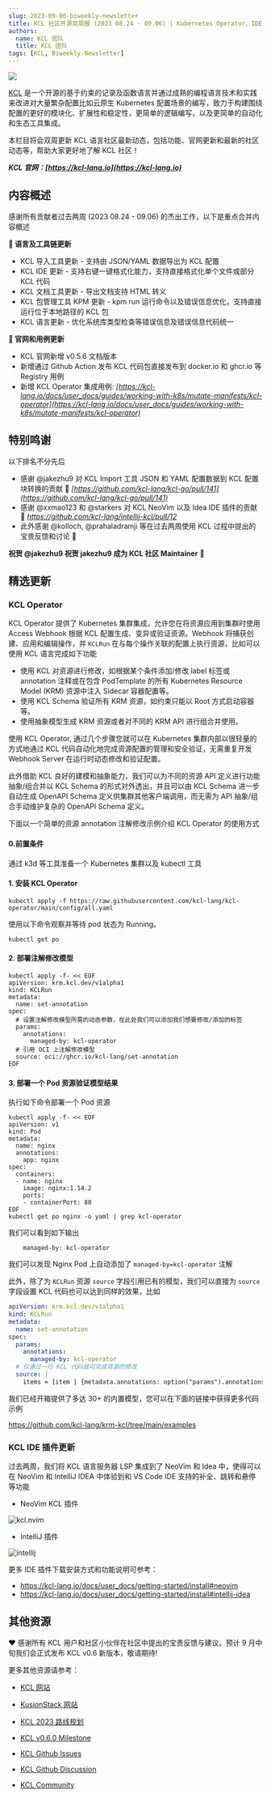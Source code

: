 ```yaml
---
slug: 2023-09-06-biweekly-newsletter
title: KCL 社区开源双周报 (2023 08.24 - 09.06) | Kubernetes Operator，IDE 插件和 v0.5.6 版本正式发布!
authors:
  name: KCL 团队
  title: KCL 团队
tags: [KCL, Biweekly-Newsletter]
---
```


![](/img/biweekly-newsletter-zh.png)

[KCL](https://github.com/kcl-lang) 是一个开源的基于约束的记录及函数语言并通过成熟的编程语言技术和实践来改进对大量繁杂配置比如云原生 Kubernetes 配置场景的编写，致力于构建围绕配置的更好的模块化、扩展性和稳定性，更简单的逻辑编写，以及更简单的自动化和生态工具集成。

本栏目将会双周更新 KCL 语言社区最新动态，包括功能、官网更新和最新的社区动态等，帮助大家更好地了解 KCL 社区！

**_KCL 官网：[https://kcl-lang.io](https://kcl-lang.io)_**

## 内容概述

感谢所有贡献者过去两周 (2023 08.24 - 09.06) 的杰出工作，以下是重点合并内容概述

**🔧 语言及工具链更新**

- KCL 导入工具更新 - 支持由 JSON/YAML 数据导出为 KCL 配置
- KCL IDE 更新 - 支持右键一键格式化能力，支持直接格式化单个文件或部分 KCL 代码
- KCL 文档工具更新 - 导出文档支持 HTML 转义
- KCL 包管理工具 KPM 更新 - kpm run 运行命令以及错误信息优化，支持直接运行位于本地路径的 KCL 包
- KCL 语言更新 - 优化系统库类型检查等错误信息及错误信息代码统一

**📰 官网和用例更新**

- KCL 官网新增 v0.5.6 文档版本
- 新增通过 Github Action 发布 KCL 代码包直接发布到 docker.io 和 ghcr.io 等 Registry 用例
- 新增 KCL Operator 集成用例: _[https://kcl-lang.io/docs/user_docs/guides/working-with-k8s/mutate-manifests/kcl-operator](https://kcl-lang.io/docs/user_docs/guides/working-with-k8s/mutate-manifests/kcl-operator)_

## 特别鸣谢

以下排名不分先后

- 感谢 @jakezhu9 对 KCL Import 工具 JSON 和 YAML 配置数据到 KCL 配置块转换的贡献 🙌 _[https://github.com/kcl-lang/kcl-go/pull/141](https://github.com/kcl-lang/kcl-go/pull/141)_
- 感谢 @xxmao123 和 @starkers 对 KCL NeoVim 以及 Idea IDE 插件的贡献 🙌 *https://github.com/kcl-lang/intellij-kcl/pull/12*
- 此外感谢 @kolloch, @prahaladramji 等在过去两周使用 KCL 过程中提出的宝贵反馈和讨论 🙌

**祝贺 @jakezhu9 祝贺 jakezhu9 成为 KCL 社区 Maintainer** 🎉

## 精选更新

### KCL Operator

KCL Operator 提供了 Kubernetes 集群集成，允许您在将资源应用到集群时使用 Access Webhook 根据 KCL 配置生成、变异或验证资源。Webhook 将捕获创建、应用和编辑操作，并 `KCLRun` 在与每个操作关联的配置上执行资源，比如可以使用 KCL 语言完成如下功能

- 使用 KCL 对资源进行修改，如根据某个条件添加/修改 label 标签或 annotation 注释或在包含 PodTemplate 的所有 Kubernetes Resource Model (KRM) 资源中注入 Sidecar 容器配置等。
- 使用 KCL Schema 验证所有 KRM 资源，如约束只能以 Root 方式启动容器等。
- 使用抽象模型生成 KRM 资源或者对不同的 KRM API 进行组合并使用。

使用 KCL Operator, 通过几个步骤您就可以在 Kubernetes 集群内部以很轻量的方式地通过 KCL 代码自动化地完成资源配置的管理和安全验证，无需重复开发 Webhook Server 在运行时动态修改和验证配置。

此外借助 KCL 良好的建模和抽象能力，我们可以为不同的资源 API 定义进行功能抽象/组合并以 KCL Schema 的形式对外透出，并且可以由 KCL Schema 进一步自动生成 OpenAPI Schema 定义供集群其他客户端调用，而无需为 API 抽象/组合手动维护复杂的 OpenAPI Schema 定义。

下面以一个简单的资源 annotation 注解修改示例介绍 KCL Operator 的使用方式

#### 0.前置条件

通过 k3d 等工具准备一个 Kubernetes 集群以及 kubectl 工具

#### 1. 安装 KCL Operator

```shell
kubectl apply -f https://raw.githubusercontent.com/kcl-lang/kcl-operator/main/config/all.yaml
```

使用以下命令观察并等待 pod 状态为 Running。

```
kubectl get po
```

#### 2. 部署注解修改模型

```shell
kubectl apply -f- << EOF
apiVersion: krm.kcl.dev/v1alpha1
kind: KCLRun
metadata:
  name: set-annotation
spec:
  # 设置注解修改模型所需的动态参数，在此处我们可以添加我们想要修改/添加的标签
  params:
    annotations:
      managed-by: kcl-operator
  # 引用 OCI 上注解修改模型
  source: oci://ghcr.io/kcl-lang/set-annotation
EOF
```

#### 3. 部署一个 Pod 资源验证模型结果

执行如下命令部署一个 Pod 资源

```shell
kubectl apply -f- << EOF
apiVersion: v1
kind: Pod
metadata:
  name: nginx
  annotations:
    app: nginx
spec:
  containers:
  - name: nginx
    image: nginx:1.14.2
    ports:
    - containerPort: 80
EOF
kubectl get po nginx -o yaml | grep kcl-operator
```

我们可以看到如下输出

```shell
    managed-by: kcl-operator
```

我们可以发现 Nginx Pod 上自动添加了 `managed-by=kcl-operator` 注解

此外，除了为 `KCLRun` 资源 `source` 字段引用已有的模型，我们可以直接为 `source` 字段设置 KCL 代码也可以达到同样的效果，比如

```yaml
apiVersion: krm.kcl.dev/v1alpha1
kind: KCLRun
metadata:
  name: set-annotation
spec:
  params:
    annotations:
      managed-by: kcl-operator
  # 仅通过一行 KCL 代码就可完成资源的修改
  source: |
    items = [item | {metadata.annotations: option("params").annotations} for item in option("items")]
```

我们已经开箱提供了多达 30+ 的内置模型，您可以在下面的链接中获得更多代码示例

https://github.com/kcl-lang/krm-kcl/tree/main/examples

### KCL IDE 插件更新

过去两周，我们将 KCL 语言服务器 LSP 集成到了 NeoVim 和 Idea 中，使得可以在 NeoVim 和 IntelliJ IDEA 中体验到和 VS Code IDE 支持的补全、跳转和悬停等功能

- NeoVim KCL 插件

![kcl.nvim](/img/docs/tools/Ide/neovim/overview.png)

- IntelliJ 插件

![intellij](/img/docs/tools/Ide/intellij/overview.png)

更多 IDE 插件下载安装方式和功能说明可参考：

- https://kcl-lang.io/docs/user_docs/getting-started/install#neovim
- https://kcl-lang.io/docs/user_docs/getting-started/install#intellij-idea

## 其他资源

❤️ 感谢所有 KCL 用户和社区小伙伴在社区中提出的宝贵反馈与建议。预计 9 月中旬我们会正式发布 KCL v0.6 新版本，敬请期待!

更多其他资源请参考：

- [KCL 网站](https://kcl-lang.io/)
- [KusionStack 网站](https://kusionstack.io/)

- [KCL 2023 路线规划](https://kcl-lang.io/docs/community/release-policy/roadmap)
- [KCL v0.6.0 Milestone](https://github.com/kcl-lang/kcl/milestone/6)
- [KCL Github Issues](https://github.com/kcl-lang/kcl/issues)
- [KCL Github Discussion](https://github.com/orgs/kcl-lang/discussions)
- [KCL Community](https://github.com/kcl-lang/community)

